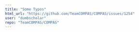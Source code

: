 ```yaml
---
title: "Some Typos"
html_url: "https://github.com/TeamCOMPAS/COMPAS/issues/1254"
user: "dumbscholar"
repo: "TeamCOMPAS/COMPAS"
---
```


